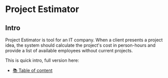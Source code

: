 # Project Estimator 

## Intro

Project Estimator is tool for an IT company. When a client presents a project idea, the system should calculate the project's cost in person-hours and provide a list of available employees without current projects.    

This is quick intro, full version here:

- [📚 Table of content](./doc/INDEX.md)